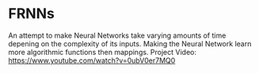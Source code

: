 # FRNNs

An attempt to make Neural Networks take varying amounts of time depening on the complexity of its inputs. Making the Neural Network learn more algorithmic functions then mappings.
Project Video: https://www.youtube.com/watch?v=0ubV0er7MQ0

